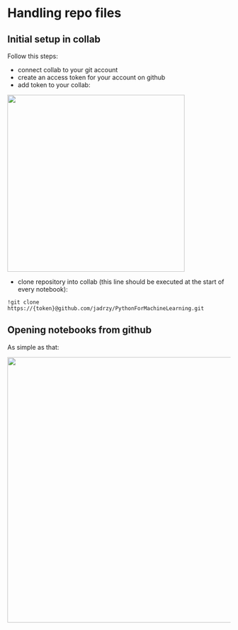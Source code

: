 # Handling repo files
## Initial setup in collab
Follow this steps:
- connect collab to your git account
- create an access token for your account on github
- add token to your collab:
  
<p>
  <img src="https://github.com/jadrzy/PythonForMachineLearning/blob/main/images/Token.png" 
       width=400/>
</p>

- clone repository into collab (this line should be executed at the start of every notebook):
```
!git clone https://{token}@github.com/jadrzy/PythonForMachineLearning.git
```

## Opening notebooks from github
As simple as that:
<p>
  <img src="https://github.com/jadrzy/PythonForMachineLearning/blob/main/images/github_hint.png" 
       width=600/>
</p>
